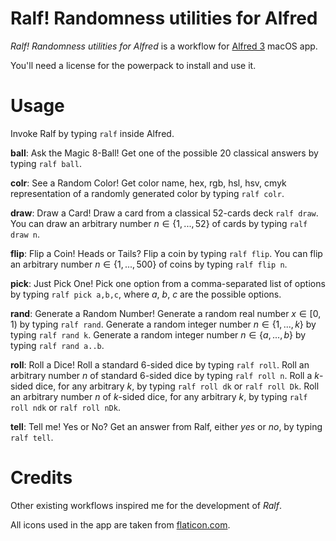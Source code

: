# Ralf! Randomness utilities for Alfred
*Ralf! Randomness utilities for Alfred* is a workflow for [Alfred 3](https://www.alfredapp.com) macOS app. 

You'll need a license for the powerpack to install and use it.



# Usage
Invoke Ralf by typing `ralf` inside Alfred.


**ball**: Ask the Magic 8-Ball! 
Get one of the possible 20 classical answers by typing `ralf ball`.

**colr**: See a Random Color! 
Get color name, hex, rgb, hsl, hsv, cmyk representation of a randomly generated color by typing `ralf colr`.

**draw**: Draw a Card! 
Draw a card from a classical 52-cards deck `ralf draw`. 
You can draw an arbitrary number $n \in \{1,...,52\}$ of cards by typing `ralf draw n`.

**flip**: Flip a Coin! Heads or Tails? 
Flip a coin by typing `ralf flip`. 
You can flip an arbitrary number $n \in \{1,...,500\}$ of coins by typing `ralf flip n`.

**pick**: Just Pick One! 
Pick one option from a comma-separated list of options by typing `ralf pick a,b,c`, where $a$, $b$, $c$ are the possible options.

**rand**: Generate a Random Number! 
Generate a random real number $x \in [0,1)$ by typing `ralf rand`. 
Generate a random integer number $n \in \{1,...,k\}$ by typing `ralf rand k`. 
Generate a random integer number $n \in \{a,...,b\}$ by typing `ralf rand a..b`. 

**roll**: Roll a Dice! 
Roll a standard 6-sided dice by typing `ralf roll`. 
Roll an arbitrary number $n$ of standard 6-sided dice by typing `ralf roll n`. 
Roll a $k$-sided dice, for any arbitrary $k$, by typing `ralf roll dk` or `ralf roll Dk`. 
Roll an arbitrary number $n$ of $k$-sided dice, for any arbitrary $k$, by typing `ralf roll ndk` or `ralf roll nDk`. 

**tell**: Tell me! Yes or No?
Get an answer from Ralf, either *yes* or *no*, by typing `ralf tell`.



# Credits
Other existing workflows inspired me for the development of *Ralf*.

All icons used in the app are taken from [flaticon.com](https://www.flaticon.com).
